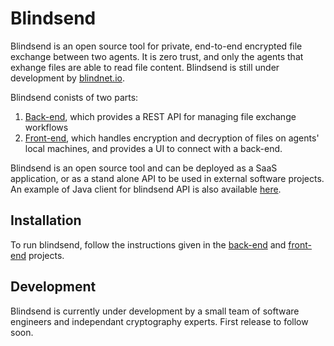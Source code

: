 # Blindsend

Blindsend is an open source tool for private, end-to-end encrypted file exchange between two agents. It is zero trust, and only the agents that exhange files are able to read file content. Blindsend is still under development by [blindnet.io](https://blindnet.io/).

Blindsend conists of two parts:
1. [Back-end](https://github.com/blindnet-io/blindsend-be), which provides a REST API for managing file exchange workflows
2. [Front-end](https://github.com/blindnet-io/blindsend-fe), which handles encryption and decryption of files on agents' local machines, and provides a UI to connect with a back-end.

Blindsend is an open source tool and can be deployed as a SaaS application, or as a stand alone API to be used in external software projects. An example of Java client for blindsend API is also available [here](https://github.com/blindnet-io/blindsend-examples-java).

## Installation

To run blindsend, follow the instructions given in the [back-end](https://github.com/blindnet-io/blindsend-be) and [front-end](https://github.com/blindnet-io/blindsend-fe) projects. 

## Development

Blindsend is currently under development by a small team of software engineers and independant cryptography experts. First release to follow soon.

